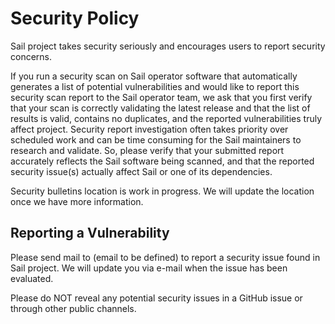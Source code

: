 # Security Policy
Sail project takes security seriously and encourages users to report security concerns.

If you run a security scan on Sail operator software that automatically generates a list of potential vulnerabilities and would like to report this security scan report to the Sail operator team, we ask that you first verify that your scan is correctly validating the latest release and that the list of results is valid, contains no duplicates, and the reported vulnerabilities truly affect project. Security report investigation often takes priority over scheduled work and can be time consuming for the Sail maintainers to research and validate. So, please verify that your submitted report accurately reflects the Sail software being scanned, and that the reported security issue(s) actually affect Sail or one of its dependencies.

Security bulletins location is work in progress. We will update the location once we have more information.

## Reporting a Vulnerability
Please send mail to (email to be defined) to report a security issue found in Sail project.  We will update you
via e-mail when the issue has been evaluated.

Please do NOT reveal any potential security issues in a GitHub issue or through other public channels.
